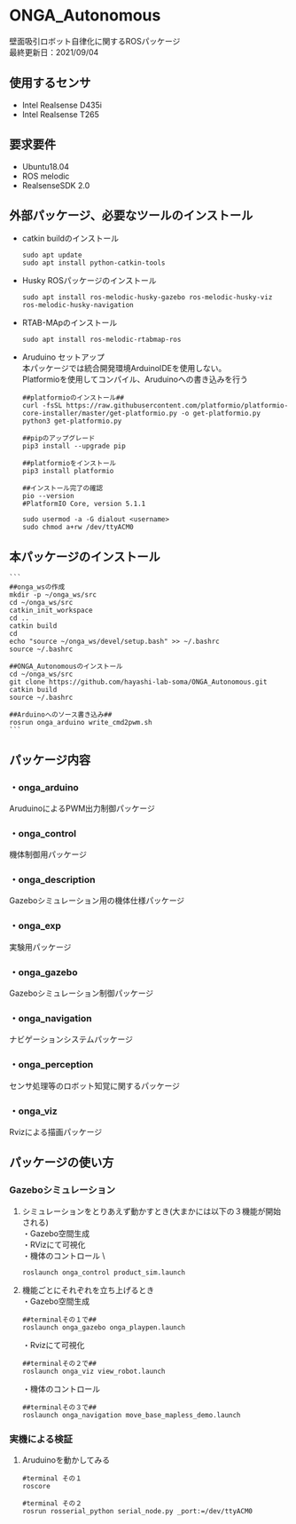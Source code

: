 # ONGA_Autonomous
壁面吸引ロボット自律化に関するROSパッケージ \
最終更新日：2021/09/04

## 使用するセンサ
* Intel Realsense D435i
* Intel Realsense T265

## 要求要件
* Ubuntu18.04
* ROS melodic
* RealsenseSDK 2.0 

## 外部パッケージ、必要なツールのインストール
* catkin buildのインストール
    ```
    sudo apt update
    sudo apt install python-catkin-tools
    ```
    
* Husky ROSパッケージのインストール
    ```
    sudo apt install ros-melodic-husky-gazebo ros-melodic-husky-viz ros-melodic-husky-navigation
    ```
* RTAB-MApのインストール
    ```
    sudo apt install ros-melodic-rtabmap-ros
    ```
* Aruduino セットアップ \
    本パッケージでは統合開発環境ArduinoIDEを使用しない。\
    Platformioを使用してコンパイル、Aruduinoへの書き込みを行う
    ```
    ##platformioのインストール##
    curl -fsSL https://raw.githubusercontent.com/platformio/platformio-core-installer/master/get-platformio.py -o get-platformio.py
    python3 get-platformio.py

    ##pipのアップグレード
    pip3 install --upgrade pip
    
    ##platformioをインストール
    pip3 install platformio
    
    ##インストール完了の確認
    pio --version
    #PlatformIO Core, version 5.1.1
    
    sudo usermod -a -G dialout <username>
    sudo chmod a+rw /dev/ttyACM0
    ```
    
## 本パッケージのインストール
    ```
    ##onga_wsの作成
    mkdir -p ~/onga_ws/src
    cd ~/onga_ws/src
    catkin_init_workspace
    cd ..
    catkin build
    cd
    echo "source ~/onga_ws/devel/setup.bash" >> ~/.bashrc
    source ~/.bashrc

    ##ONGA_Autonomousのインストール
    cd ~/onga_ws/src
    git clone https://github.com/hayashi-lab-soma/ONGA_Autonomous.git
    catkin build
    source ~/.bashrc
    
    ##Arduinoへのソース書き込み##
    rosrun onga_arduino write_cmd2pwm.sh
    ```
    
## パッケージ内容
### ・onga_arduino
AruduinoによるPWM出力制御パッケージ

### ・onga_control
機体制御用パッケージ

### ・onga_description
Gazeboシミュレーション用の機体仕様パッケージ

### ・onga_exp
実験用パッケージ

### ・onga_gazebo
Gazeboシミュレーション制御パッケージ

### ・onga_navigation
ナビゲーションシステムパッケージ

### ・onga_perception
センサ処理等のロボット知覚に関するパッケージ

### ・onga_viz
Rvizによる描画パッケージ

## パッケージの使い方
### Gazeboシミュレーション
1. シミュレーションをとりあえず動かすとき(大まかには以下の３機能が開始される) \
    ・Gazebo空間生成 \
    ・RVizにて可視化 \
    ・機体のコントロール \
    ```
    roslaunch onga_control product_sim.launch
    ```

2. 機能ごとにそれぞれを立ち上げるとき \
    ・Gazebo空間生成 
    ```
    ##terminalその１で##
    roslaunch onga_gazebo onga_playpen.launch
    ```
    ・Rvizにて可視化 
    ```
    ##terminalその２で##
    roslaunch onga_viz view_robot.launch
    ```
    ・機体のコントロール 
    ```
    ##terminalその３で##
    roslaunch onga_navigation move_base_mapless_demo.launch
    ```


### 実機による検証
1. Aruduinoを動かしてみる
    ```
    #terminal その１
    roscore

    #terminal その２
    rosrun rosserial_python serial_node.py _port:=/dev/ttyACM0
    ```
